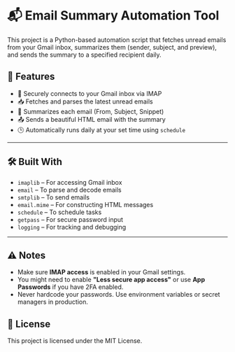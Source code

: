 # 📬 Email Summary Automation Tool

This project is a Python-based automation script that fetches unread emails from your Gmail inbox, summarizes them (sender, subject, and preview), and sends the summary to a specified recipient daily.

## 🚀 Features

- 🔐 Securely connects to your Gmail inbox via IMAP
- 📥 Fetches and parses the latest unread emails
- 🧠 Summarizes each email (From, Subject, Snippet)
- 📤 Sends a beautiful HTML email with the summary
- 🕒 Automatically runs daily at your set time using `schedule`

---

## 🛠️ Built With

- `imaplib` – For accessing Gmail inbox
- `email` – To parse and decode emails
- `smtplib` – To send emails
- `email.mime` – For constructing HTML messages
- `schedule` – To schedule tasks
- `getpass` – For secure password input
- `logging` – For tracking and debugging

---

## ⚠️ Notes

- Make sure **IMAP access** is enabled in your Gmail settings.
- You might need to enable **"Less secure app access"** or use **App Passwords** if you have 2FA enabled.
- Never hardcode your passwords. Use environment variables or secret managers in production.


## 📄 License

This project is licensed under the MIT License.
